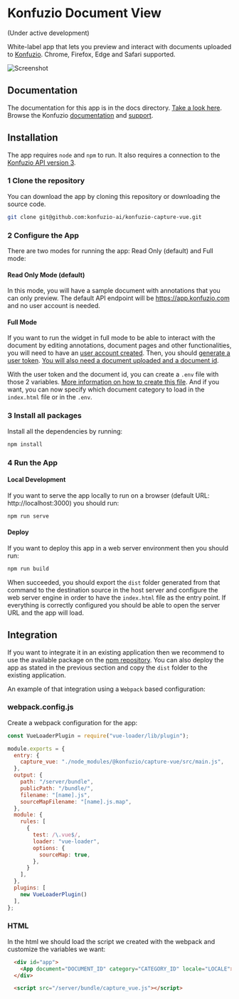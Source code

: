 # Konfuzio Document View

(Under active development)

White-label app that lets you preview and interact with documents uploaded to [Konfuzio](https://konfuzio.com). Chrome, Firefox, Edge and Safari supported.

![Screenshot](http://raw.githubusercontent.com/konfuzio-ai/konfuzio-capture-vue/main/screenshot.png)

## Documentation

The documentation for this app is in the docs directory. [Take a look here](docs/README.md).
Browse the Konfuzio [documentation](https://dev.konfuzio.com/) and [support](https://help.konfuzio.com/).

## Installation

The app requires `node` and `npm` to run. It also requires a connection to the [Konfuzio API version 3](https://app.konfuzio.com/v3/swagger/).

### 1 Clone the repository

You can download the app by cloning this repository or downloading the source code.
```bash
git clone git@github.com:konfuzio-ai/konfuzio-capture-vue.git
```

### 2 Configure the App

There are two modes for running the app: Read Only (default) and Full mode:

#### Read Only Mode (default)

In this mode, you will have a sample document with annotations that you can only preview. The default API endpoint will be https://app.konfuzio.com and no user account is needed.

#### Full Mode

If you want to run the widget in full mode to be able to interact with the document by editing annotations, document pages and other functionalities, you will need to have an [user account created](docs/README.md#create-an-user-account). Then, you should [generate a user token](docs/README.md#generate-user-token).
[You will also need a document uploaded and a document id](http://raw.githubusercontent.com/konfuzio-ai/konfuzio-capture-vue/main/docs/README.md#upload-document--get-document-id).

With the user token and the document id, you can create a `.env` file with those 2 variables. [More information on how to create this file](docs/README.md#creating-a-env). And if you want, you can now specify which document category to load in the `index.html` file or in the `.env`. 

### 3 Install all packages

Install all the dependencies by running:

```bash
npm install
```

### 4 Run the App

#### Local Development

If you want to serve the app locally to run on a browser (default URL: http://localhost:3000) you should run:

```bash
npm run serve
```

#### Deploy

If you want to deploy this app in a web server environment then you should run:
```bash
npm run build
```

When succeeded, you should export the `dist` folder generated from that command to the destination source in the host server and configure the web server engine in order to have the `index.html` file as the entry point. If everything is correctly configured you should be able to open the server URL and the app will load.

## Integration

If you want to integrate it in an existing application then we recommend to use the available package on the [npm repository](https://www.npmjs.com/package/@konfuzio/capture-vue).
You can also deploy the app as stated in the previous section and copy the `dist` folder to the existing application.

An example of that integration using a `Webpack` based configuration:

### webpack.config.js

Create a webpack configuration for the app:

```javascript
const VueLoaderPlugin = require("vue-loader/lib/plugin");

module.exports = {
  entry: {
    capture_vue: "./node_modules/@konfuzio/capture-vue/src/main.js",
  },
  output: {
    path: "/server/bundle",
    publicPath: "/bundle/",
    filename: "[name].js",
    sourceMapFilename: "[name].js.map",
  },
  module: {
    rules: [
      {
        test: /\.vue$/,
        loader: "vue-loader",
        options: {
          sourceMap: true,
        },
      }
    ],
  },
  plugins: [
    new VueLoaderPlugin()
  ],
};
```

### HTML

In the html we should load the script we created with the webpack and customize the variables we want:

```html
  <div id="app">
    <App document="DOCUMENT_ID" category="CATEGORY_ID" locale="LOCALE"></App>
  </div>

  <script src="/server/bundle/capture_vue.js"></script>
```



